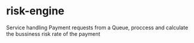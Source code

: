 # risk-engine
Service handling Payment requests from a Queue, proccess and calculate the bussiness risk rate of the payment 
